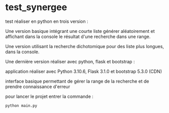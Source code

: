 # test_synergee

test réaliser en python en trois version :

Une version basique intégrant une courte liste générer aléatoirement et affichant dans la console le résultat d'une recherche dans une range.

Une version utilisant la recherche dichotomique pour des liste plus longues, dans la console.

Une dernière version réaliser avec python, flask et bootstrap :

application réaliser avec Python 3.10.6, Flask 3.1.0 et bootstrap 5.3.0 (CDN)

interface basique permettant de gérer la range de la recherche et de prendre connaissance d'erreur

pour lancer le projet entrer la commande :

`python main.py`
